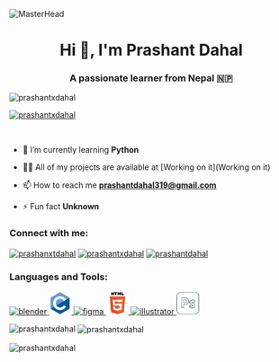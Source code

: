 ![MasterHead](https://user-images.githubusercontent.com/74038190/225813708-98b745f2-7d22-48cf-9150-083f1b00d6c9.gif)

<h1 align="center">Hi 👋, I'm Prashant Dahal</h1>
<h3 align="center">A passionate learner from Nepal 🇳🇵</h3>


<p align="left"> <img src="https://komarev.com/ghpvc/?username=prashantxdahal&label=Profile%20views&color=0e75b6&style=flat" alt="prashantxdahal" /> </p>

<p align="left"> <a href="https://github.com/ryo-ma/github-profile-trophy"><img src="https://github-profile-trophy.vercel.app/?username=prashantxdahal" alt="prashantxdahal" /></a> </p>

<p align="left"> <a href="https://twitter.com/" target="blank"><img src="https://img.shields.io/twitter/follow/?logo=twitter&style=for-the-badge" alt="" /></a> </p>

- 🌱 I’m currently learning **Python**

- 👨‍💻 All of my projects are available at [Working on it](Working on it)

- 📫 How to reach me **prashantdahal319@gmail.com**

- ⚡ Fun fact **Unknown**

<h3 align="left">Connect with me:</h3>
<p align="left">
<a href="https://linkedin.com/in/prashanxtdahal" target="blank"><img align="center" src="https://raw.githubusercontent.com/rahuldkjain/github-profile-readme-generator/master/src/images/icons/Social/linked-in-alt.svg" alt="prashanxtdahal" height="30" width="40" /></a>
<a href="https://instagram.com/prashantxdahal" target="blank"><img align="center" src="https://raw.githubusercontent.com/rahuldkjain/github-profile-readme-generator/master/src/images/icons/Social/instagram.svg" alt="prashantxdahal" height="30" width="40" /></a>
<a href="https://www.behance.net/prashantdahal" target="blank"><img align="center" src="https://raw.githubusercontent.com/rahuldkjain/github-profile-readme-generator/master/src/images/icons/Social/behance.svg" alt="prashantdahal" height="30" width="40" /></a>
</p>

<h3 align="left">Languages and Tools:</h3>
<p align="left"> <a href="https://www.blender.org/" target="_blank" rel="noreferrer"> <img src="https://download.blender.org/branding/community/blender_community_badge_white.svg" alt="blender" width="40" height="40"/> </a> <a href="https://www.cprogramming.com/" target="_blank" rel="noreferrer"> <img src="https://raw.githubusercontent.com/devicons/devicon/master/icons/c/c-original.svg" alt="c" width="40" height="40"/> </a> <a href="https://www.figma.com/" target="_blank" rel="noreferrer"> <img src="https://www.vectorlogo.zone/logos/figma/figma-icon.svg" alt="figma" width="40" height="40"/> </a> <a href="https://www.w3.org/html/" target="_blank" rel="noreferrer"> <img src="https://raw.githubusercontent.com/devicons/devicon/master/icons/html5/html5-original-wordmark.svg" alt="html5" width="40" height="40"/> </a> <a href="https://www.adobe.com/in/products/illustrator.html" target="_blank" rel="noreferrer"> <img src="https://www.vectorlogo.zone/logos/adobe_illustrator/adobe_illustrator-icon.svg" alt="illustrator" width="40" height="40"/> </a> <a href="https://www.photoshop.com/en" target="_blank" rel="noreferrer"> <img src="https://raw.githubusercontent.com/devicons/devicon/master/icons/photoshop/photoshop-line.svg" alt="photoshop" width="40" height="40"/> </a> </p>

<p><img align="left" src="https://github-readme-stats.vercel.app/api/top-langs?username=prashantxdahal&show_icons=true&locale=en&layout=compact" alt="prashantxdahal" /></p>

<p>&nbsp;<img align="center" src="https://github-readme-stats.vercel.app/api?username=prashantxdahal&show_icons=true&locale=en" alt="prashantxdahal" /></p>

<p><img align="center" src="https://github-readme-streak-stats.herokuapp.com/?user=prashantxdahal&" alt="prashantxdahal" /></p>
